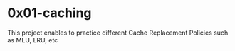# 0x01-caching
This project enables to practice different Cache Replacement Policies such as MLU, LRU, etc

